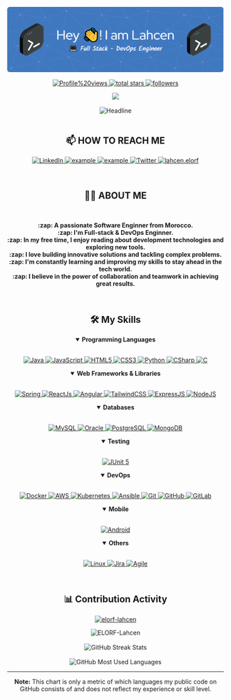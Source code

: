<div>
    <div align=center>
        <p align="center">
          <img src="./github-header-image.png" alt="Header" />
        </p>
        <a href="https://github.com/ELORF-Lahcen?tab=views">
    <img alt="Profile%20views" title="View of my profile" src="https://komarev.com/ghpvc/?username=ELORF-Lahcen&label=Views&color=6C63FF&style=for-the-badge" />
</a>
<a href="https://github.com/ELORF-Lahcen?tab=repositories&sort=stargazers">
    <img alt="total stars" title="Total stars on GitHub" src="https://custom-icon-badges.herokuapp.com/badge/dynamic/json?logo=star&color=6C63FF&labelColor=595c61&label=Stars&style=for-the-badge&query=%24.stars&url=https://api.github-star-counter.workers.dev/user/ELORF-Lahcen"/>
</a>
<a href="https://github.com/ELORF-Lahcen?tab=followers">
    <img alt="followers" title="Follow me on Github" src="https://custom-icon-badges.herokuapp.com/github/followers/ELORF-Lahcen?color=6C63FF&labelColor=595c61&style=for-the-badge&logo=person-add&label=Followers&logoColor=white"/>
</a>
        <p align=center>
            <img src="https://media.giphy.com/media/SWoSkN6DxTszqIKEqv/giphy.gif" width="350">
        </p>
        <img src="https://readme-typing-svg.herokuapp.com?font=Fira+Code&pause=500&color=6C63FF&background=1D45FF00&size=30&center=true&vCenter=true&width=600&height=50&lines=Hi+%F0%9F%91%8B+there+I'm+ELORF+Lahcen;👨‍💻+Software+Engineer;💻+Full-Stack+Developer;🚀+DevOps+Enginner;" alt="Headline" />
    </div>
    <br>
<div align=center>
        <h2>📫 HOW TO REACH ME</h2>
    <p>
      <a href="https://www.linkedin.com/in/lahcenelorf">
    <img alt="LinkedIn" title="lahcenelorf" src="https://img.shields.io/badge/LinkedIn-0077B5?style=for-the-badge&logo=linkedin&logoColor=white">
</a>
<a href="https://discordapp.com/users/1094696880530788402">
    <img title="lahcen on discord" src="https://img.shields.io/badge/Discord-2962FF?style=for-the-badge&logo=discord&logoColor=white" alt="example"/>
</a>	
<a href="mailto:lahcenelorf.619@gmail.com?subject=Github%20Contact&body=Hi%20Lahcen,">
    <img src="https://img.shields.io/badge/Gmail-D14836?style=for-the-badge&logo=gmail&logoColor=white" alt="example"/>
</a>
<a href="https://twitter.com">
    <img title="Twitter" src="https://img.shields.io/badge/Twitter-1DA1F2?style=for-the-badge&logo=twitter&logoColor=white" alt="Twitter"/>
</a>
<a href="https://www.instagram.com/">
    <img title="lahcen.elorf" src="https://img.shields.io/badge/Instagram-FF007F?style=for-the-badge&logo=Instagram&logoColor=white"/>
</a>
    </p>
    </div>
<br>
<div align=center>
        <h2>👨‍💻 ABOUT ME</h2>
        <br>
        <p>
            <strong>
                :zap: A passionate Software Enginner from Morocco.<br>
                :zap: I'm Full-stack & DevOps Enginner.<br>
                :zap: In my free time, I enjoy reading about development technologies and exploring new tools.<br>
                :zap: I love building innovative solutions and tackling complex problems.<br>
                :zap: I'm constantly learning and improving my skills to stay ahead in the tech world.<br>
                :zap: I believe in the power of collaboration and teamwork in achieving great results.<br>
           </strong>
        </p>
        <br>
    </div>
<div align=center>
        <h2>🛠️ My Skills</h2>
        <details align="" open> 
            <summary><b>Programming Languages</b></summary>
            <br/>
            <p align="">
                <a href="https://www.java.com/en/">
                    <img alt="Java" src="https://custom-icon-badges.demolab.com/badge/-JAVA-ED8B00?style=for-the-badge&logo=java&logoColor=white"/>
                </a>
                <a href="https://www.javascript.com/">
                    <img alt="JavaScript" src="https://img.shields.io/badge/JavaScript-323330?style=for-the-badge&logo=javascript&logoColor=F7DF1E"/>
                </a>
                <a href="https://www.w3schools.com/html/">
                    <img alt="HTML5" src="https://img.shields.io/badge/HTML5-e34c26?style=for-the-badge&logo=html5&logoColor=white"/>
                </a>
                <a href="https://www.w3schools.com/css/">
                    <img alt="CSS3" src="https://img.shields.io/badge/CSS3-264de4?style=for-the-badge&logo=css3&logoColor=white"/>
                </a>
                <a href="https://python.org/">
                    <img alt="Python" src="https://img.shields.io/badge/Python-FFD43B?style=for-the-badge&logo=python&logoColor=darkgreen"/>
                </a>
                <a href="https://learn.microsoft.com/en-us/dotnet/csharp/">
                    <img alt="CSharp" src="https://img.shields.io/badge/CSharp-239120?style=for-the-badge&logo=csharp&logoColor=white"/>
                </a>
                <a href="https://www.w3schools.com/c/">
                    <img alt="C" src="https://img.shields.io/badge/C-00599C?style=for-the-badge&logo=c&logoColor=white"/>
                </a>
            </p>
        </details>
        <details align="" open> 
            <summary><b>Web Frameworks & Libraries</b></summary>
            <br/>
            <p align=""> 
            <a href="https://spring.io/"> 
                <img alt="Spring" src="https://img.shields.io/badge/Spring-177245?style=for-the-badge&logo=spring&logoColor=white">
            </a>
            <a href="https://reactjs.org/"> 
                <img alt="ReactJs" src="https://img.shields.io/badge/React-20232A?style=for-the-badge&logo=react&logoColor=61DAFB">
            </a>
            <a href="https://angular.io/"> 
                <img alt="Angular" src="https://img.shields.io/badge/Angular-DD0031?style=for-the-badge&logo=angular&logoColor=white">
            </a>
            <a href="https://tailwindcss.com/"> 
                <img alt="TailwindCSS" src="https://img.shields.io/badge/TailwindCSS-06B6D4?style=for-the-badge&logo=tailwindcss&logoColor=white">
            </a>
            <a href="https://expressjs.com/"> 
                <img alt="ExpressJS" src="https://img.shields.io/badge/Express.js-000000?style=for-the-badge&logo=express&logoColor=white">
            </a>
            <a href="https://nodejs.org/en/"> 
                <img alt="NodeJS" src="https://img.shields.io/badge/Node.js-339933?style=for-the-badge&logo=nodedotjs&logoColor=white">
            </a>
        </p>
        </details>
        <details align="" open> 
            <summary><b>Databases</b></summary>
            <br/>
            <p align=""> 
                <a href="https://www.mysql.com/">
                    <img alt="MySQL" src="https://img.shields.io/badge/MySQL-00000F?style=for-the-badge&logo=mysql&logoColor=white">
                </a>
                <a href="https://www.oracle.com/">
                    <img alt="Oracle" src="https://img.shields.io/badge/Oracle-f80000?style=for-the-badge&logo=oracle&logoColor=white">
                </a>
                <a href="https://www.postgresql.org">
                    <img alt="PostgreSQL" src="https://img.shields.io/badge/PostgreSQL-0175C2?style=for-the-badge&logo=postgresql&logoColor=white">
                </a>
                <a href="https://www.mongodb.com/">
                    <img alt="MongoDB" src="https://img.shields.io/badge/MongoDB-4EA94B?style=for-the-badge&logo=mongodb&logoColor=white">
                </a>
            </p>
        </details>
        <details align="" open> 
            <summary><b>Testing</b></summary>
            <br/>
            <p align=""> 
                <a href="https://junit.org/junit5/"> 
                    <img alt="JUnit 5" src="https://img.shields.io/badge/JUnit5-25A162?style=for-the-badge&logo=junit5&logoColor=white">
                </a>
            </p>
        </details>
        <details align="" open> 
            <summary><b>DevOps</b></summary>
            <br/>
            <p align=""> 
                <a href="https://www.docker.com/"> 
                    <img alt="Docker" src="https://img.shields.io/badge/Docker-2496ED?style=for-the-badge&logo=docker&logoColor=white">
                </a>
                <a href="https://aws.amazon.com/"> 
                    <img alt="AWS" src="https://img.shields.io/badge/AWS-FF9900?style=for-the-badge&logo=amazonaws&logoColor=white">
                </a>
                <a href="https://kubernetes.io/"> 
                    <img alt="Kubernetes" src="https://img.shields.io/badge/Kubernetes-326CE5?style=for-the-badge&logo=kubernetes&logoColor=white">
                </a>
                <a href="https://www.ansible.com/"> 
                    <img alt="Ansible" src="https://img.shields.io/badge/Ansible-EE0000?style=for-the-badge&logo=ansible&logoColor=white">
                </a>
                <a href="https://git-scm.com/"> 
                    <img alt="Git" src="https://img.shields.io/badge/Git-F05032?style=for-the-badge&logo=git&logoColor=white">
                </a>
                <a href="https://github.com/"> 
                    <img alt="GitHub" src="https://img.shields.io/badge/GitHub-181717?style=for-the-badge&logo=github&logoColor=white">
                </a>
                <a href="https://about.gitlab.com/"> 
                    <img alt="GitLab" src="https://img.shields.io/badge/GitLab-FC6D26?style=for-the-badge&logo=gitlab&logoColor=white">
                </a>
            </p>
        </details>
        <details align="" open> 
            <summary><b>Mobile</b></summary>
            <br/>
            <p align=""> 
                <a href="https://www.android.com/">
                    <img alt="Android" src="https://img.shields.io/badge/Android-3DDC84?style=for-the-badge&logo=android&logoColor=white">
                </a>   
            </p>
        </details>
        <details align="" open> 
            <summary><b>Others</b></summary>
            <br/>
            <p align=""> 
                <a href="https://www.linux.org/"> 
                    <img alt="Linux" src="https://img.shields.io/badge/Linux-FCC624?style=for-the-badge&logo=linux&logoColor=black">
                </a>
                <a href="https://www.atlassian.com/software/jira"> 
                    <img alt="Jira" src="https://img.shields.io/badge/Jira-0052CC?style=for-the-badge&logo=jira&logoColor=white">
                </a>
                <a href="#"> 
                    <img alt="Agile" src="https://img.shields.io/badge/Agile_Methodology-0078D4?style=for-the-badge&logo=agile&logoColor=white">
                </a>
            </p>
        </details>
        <br>
    </div>
    <div align="center">
        <h2>📊 Contribution Activity</h2>
<p> <a href="https://github.com/ryo-ma/github-profile-trophy"><img src="https://github-profile-trophy.vercel.app/?username=elorf-lahcen" alt="elorf-lahcen" /></a> </p>
        <div>
            <img src="https://github-readme-stats-smoky-sigma.vercel.app/api?username=ELORF-Lahcen&layout=compact&title_color=6FDA44&text_color=FFFFFF&theme=algolia" alt="ELORF-Lahcen" width="550" />
        </div>
        <br>
        <div>
            <img src="https://github-readme-streak-stats.herokuapp.com/?user=ELORF-Lahcen&theme=algolia&date_format=j%20M%5B%20Y%5D&currStreakLabel=6FDA44&fire=6FDA44&ring=6FDA44" alt="GitHub Streak Stats" width="550" />
        </div>
        <br>
        <div>
            <img src="https://github-readme-stats-smoky-sigma.vercel.app/api/top-langs?username=ELORF-Lahcen&layout=compact&title_color=6FDA44&text_color=FFFFFF&theme=algolia" alt="GitHub Most Used Languages" width="550" />
        </div>
        <hr>
        <b>Note:</b> This chart is only a metric of which languages my public code on GitHub consists of and does not reflect my experience or skill level.
    </div>
<br>
<br>
